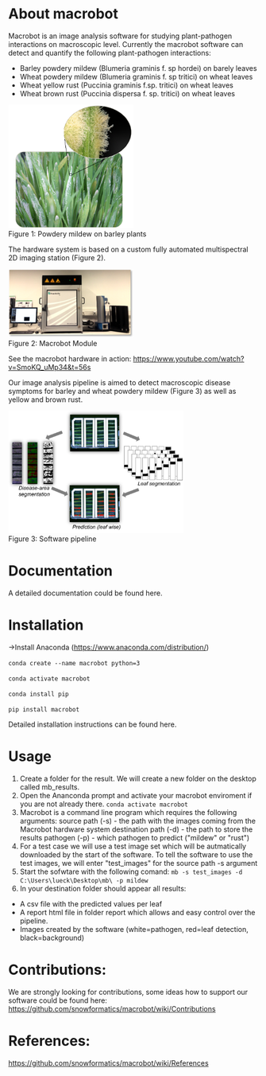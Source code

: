 # About macrobot

Macrobot is an image analysis software for studying plant-pathogen interactions on macroscopic level. Currently the macrobot software can detect and quantify the following plant-pathogen interactions:
- Barley powdery mildew (Blumeria graminis f. sp hordei) on barely leaves 
- Wheat powdery mildew (Blumeria graminis f. sp tritici) on wheat leaves
- Wheat yellow rust (Puccinia graminis f.sp. tritici) on wheat leaves
- Wheat brown rust  (Puccinia dispersa f. sp. tritici) on wheat leaves

<img src="https://github.com/snowformatics/GSOC/blob/master/Slide1.png" width="50%" height="50%"><br>
Figure 1: Powdery mildew on barley plants

The hardware system is based on a custom fully automated multispectral 2D imaging station (Figure 2).

<img src="https://github.com/snowformatics/GSOC/blob/master/Bild8.png" width="50%" height="50%"><br>
Figure 2: Macrobot Module

See the macrobot hardware in action:
https://www.youtube.com/watch?v=SmoKQ_uMp34&t=56s

Our image analysis pipeline is aimed to detect macroscopic disease symptoms for barley and wheat powdery mildew (Figure 3) as well as yellow and brown rust. 

<img src="https://github.com/snowformatics/GSOC/blob/master/pipeline.png" width="70%" height="70%"><br>
Figure 3: Software pipeline

# Documentation
A detailed documentation could be found here.


# Installation
->Install Anaconda (https://www.anaconda.com/distribution/)

`conda create --name macrobot python=3`

`conda activate macrobot`

`conda install pip`

`pip install macrobot`

Detailed installation instructions can be found here.

# Usage

1. Create a folder for the result. We will create a new folder on the desktop called mb_results.
2. Open the Ananconda prompt and activate your macrobot enviroment if you are not already there.
`conda activate macrobot`
3. Macrobot is a command line program which requires the following arguments:
source path (-s) - the path with the images coming from the Macrobot hardware system
destination path (-d) - the path to store the results
pathogen (-p) - which pathogen to predict ("mildew" or "rust")
4. For a test case we will use a test image set which will be autmatically downloaded by the start of the software. 
To tell the software to use the test images, we will enter "test_images" for the source path -s argument
5. Start the sofwtare with the following comand:
`mb -s test_images -d C:\Users\lueck\Desktop\mb\ -p mildew`
6. In your destination folder should appear all results:
- A csv file with the predicted values per leaf
- A report html file in folder report which allows and easy control over the pipeline.
- Images created by the software (white=pathogen, red=leaf detection, black=background)

# Contributions:
We are strongly looking for contributions, some ideas how to support our software could be found here:
https://github.com/snowformatics/macrobot/wiki/Contributions

# References:
https://github.com/snowformatics/macrobot/wiki/References
